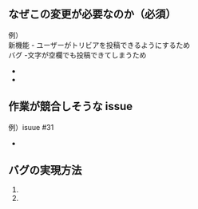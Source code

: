 ## なぜこの変更が必要なのか（必須）

例）  
新機能 - ユーザーがトリビアを投稿できるようにするため  
バグ -文字が空欄でも投稿できてしまうため

-
-

## 作業が競合しそうな issue

例）isuue #31

-

## バグの実現方法

1.
1.
